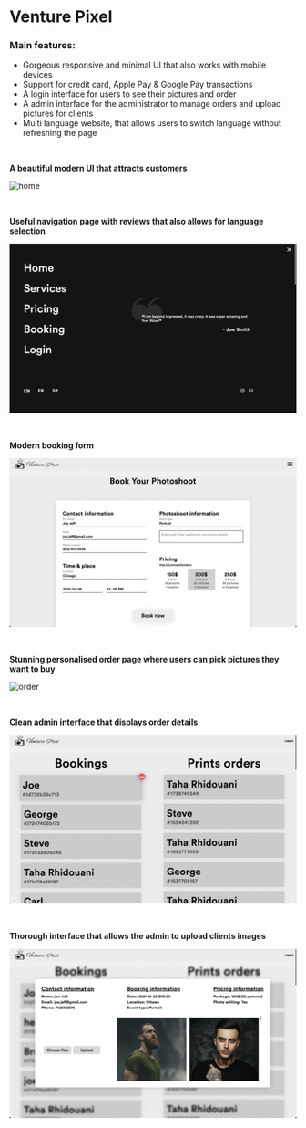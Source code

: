 # Venture Pixel

### Main features:

- Gorgeous responsive and minimal UI that also works with mobile devices
- Support for credit card, Apple Pay & Google Pay transactions
- A login interface for users to see their pictures and order
- A admin interface for the administrator to manage orders and upload pictures for clients
- Multi language website, that allows users to switch language without refreshing the page

<br />

**A beautiful modern UI that attracts customers**

![home](https://github.com/TahaInc/venture-pixel/blob/master/Screenshots/Screenshot_1.gif?raw=true)

<br />

**Useful navigation page with reviews that also allows for language selection**

![booking](https://github.com/TahaInc/venture-pixel/blob/master/Screenshots/Screenshot_4.png?raw=true)

<br />

**Modern booking form**

![booking](https://github.com/TahaInc/venture-pixel/blob/master/Screenshots/Screenshot_2.png?raw=true)

<br />

**Stunning personalised order page where users can pick pictures they want to buy**

![order](https://github.com/TahaInc/venture-pixel/blob/master/Screenshots/Screenshot_5.gif?raw=true)

<br />

**Clean admin interface that displays order details**

![order](https://github.com/TahaInc/venture-pixel/blob/master/Screenshots/Screenshot_3.png?raw=true)

<br />

**Thorough interface that allows the admin to upload clients images**

![order](https://github.com/TahaInc/venture-pixel/blob/master/Screenshots/Screenshot_6.png?raw=true)

